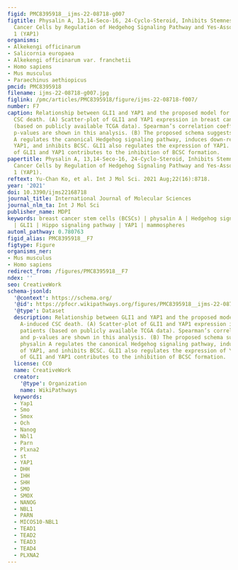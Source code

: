 ```yaml
---
figid: PMC8395918__ijms-22-08718-g007
figtitle: Physalin A, 13,14-Seco-16, 24-Cyclo-Steroid, Inhibits Stemness of Breast
  Cancer Cells by Regulation of Hedgehog Signaling Pathway and Yes-Associated Protein
  1 (YAP1)
organisms:
- Alkekengi officinarum
- Salicornia europaea
- Alkekengi officinarum var. franchetii
- Homo sapiens
- Mus musculus
- Paraechinus aethiopicus
pmcid: PMC8395918
filename: ijms-22-08718-g007.jpg
figlink: /pmc/articles/PMC8395918/figure/ijms-22-08718-f007/
number: F7
caption: Relationship between GLI1 and YAP1 and the proposed model for physalin A-induced
  CSC death. (A) Scatter-plot of GLI1 and YAP1 expression in breast cancer patients
  (based on publicly available TCGA data). Spearman’s correlation coefficient and
  p-values are shown in this analysis. (B) The proposed schema suggests that physalin
  A regulates the canonical Hedgehog signaling pathway, induces down-regulation of
  YAP1, and inhibits BCSC. GLI1 also regulates the expression of YAP1. Inhibition
  of GLI1 and YAP1 contributes to the inhibition of BCSC formation.
papertitle: Physalin A, 13,14-Seco-16, 24-Cyclo-Steroid, Inhibits Stemness of Breast
  Cancer Cells by Regulation of Hedgehog Signaling Pathway and Yes-Associated Protein
  1 (YAP1).
reftext: Yu-Chan Ko, et al. Int J Mol Sci. 2021 Aug;22(16):8718.
year: '2021'
doi: 10.3390/ijms22168718
journal_title: International Journal of Molecular Sciences
journal_nlm_ta: Int J Mol Sci
publisher_name: MDPI
keywords: breast cancer stem cells (BCSCs) | physalin A | Hedgehog signaling pathway
  | GLI1 | Hippo signaling pathway | YAP1 | mammospheres
automl_pathway: 0.780763
figid_alias: PMC8395918__F7
figtype: Figure
organisms_ner:
- Mus musculus
- Homo sapiens
redirect_from: /figures/PMC8395918__F7
ndex: ''
seo: CreativeWork
schema-jsonld:
  '@context': https://schema.org/
  '@id': https://pfocr.wikipathways.org/figures/PMC8395918__ijms-22-08718-g007.html
  '@type': Dataset
  description: Relationship between GLI1 and YAP1 and the proposed model for physalin
    A-induced CSC death. (A) Scatter-plot of GLI1 and YAP1 expression in breast cancer
    patients (based on publicly available TCGA data). Spearman’s correlation coefficient
    and p-values are shown in this analysis. (B) The proposed schema suggests that
    physalin A regulates the canonical Hedgehog signaling pathway, induces down-regulation
    of YAP1, and inhibits BCSC. GLI1 also regulates the expression of YAP1. Inhibition
    of GLI1 and YAP1 contributes to the inhibition of BCSC formation.
  license: CC0
  name: CreativeWork
  creator:
    '@type': Organization
    name: WikiPathways
  keywords:
  - Yap1
  - Smo
  - Smox
  - Och
  - Nanog
  - Nbl1
  - Parn
  - Plxna2
  - st
  - YAP1
  - DHH
  - IHH
  - SHH
  - SMO
  - SMOX
  - NANOG
  - NBL1
  - PARN
  - MICOS10-NBL1
  - TEAD1
  - TEAD2
  - TEAD3
  - TEAD4
  - PLXNA2
---
```

